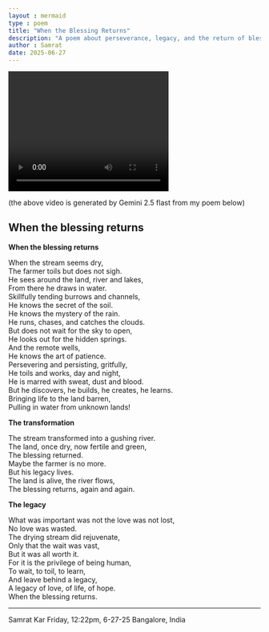 ```yaml
---
layout : mermaid
type : poem
title: "When the Blessing Returns"
description: "A poem about perseverance, legacy, and the return of blessings."
author : Samrat
date: 2025-06-27
--- 
```


<video width="320" height="240" controls>
  <source src="/assets/poems/videos/blessing-returns.mp4" type="video/mp4">
  Your browser does not support the video tag.
</video>

(the above video is generated by Gemini 2.5 flast from my poem below)

## When the blessing returns  


**When the blessing returns**  

When the stream seems dry,  
The farmer toils but does not sigh.  
He sees around the land, river and lakes,  
From there he draws in water.  
Skillfully tending burrows and channels,  
He knows the secret of the soil.  
He knows the mystery of the rain.  
He runs, chases, and catches the clouds.  
But does not wait for the sky to open,  
He looks out for the hidden springs.  
And the remote wells,  
He knows the art of patience.  
Persevering and persisting, gritfully,   
He toils and works, day and night,  
He is marred with sweat, dust and blood.  
But he discovers, he builds, he creates, he learns.  
Bringing life to the land barren,  
Pulling in water from unknown lands!  

**The transformation**  

The stream transformed into a gushing river.  
The land, once dry, now fertile and green,  
The blessing returned.  
Maybe the farmer is no more.  
But his legacy lives.   
The land is alive, the river flows,  
The blessing returns, again and again.  

**The legacy**  

What was important was not the love was not lost,  
No love was wasted.  
The drying stream did rejuvenate,  
Only that the wait was vast,  
But it was all worth it.  
For it is the privilege of being human,  
To wait, to toil, to learn,  
And leave behind a legacy,  
A legacy of love, of life, of hope.  
When the blessing returns.   

---
Samrat Kar
Friday, 12:22pm, 6-27-25
Bangalore, India




